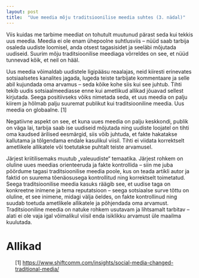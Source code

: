 ```yaml
---
layout: post
title:  "Uue meedia mõju traditsioonilise meedia suhtes (3. nädal)"
---
```


Viis kuidas me tarbime meediat on tohutult muutunud pärast seda kui tekkis uus meedia. Meedia ei ole enam ühepoolne suhtlusviis – nüüd saab tarbija osaleda uudiste loomisel, anda otsest tagasisidet ja seeläbi mõjutada uudiseid. Suurim mõju traditsioonilise meediaga võrreldes on see, et nüüd tunnevad kõik, et neil on hääl.

Uus meedia võimaldab uudistele ligipääsu reaalajas, neid kiiresti erinevates sotsiaalsetes kanalites jagada, lugeda teiste tarbijate kommentaare ja selle abil kujundada oma arvamus – seda kõike kohe siis kui see juhtub. Tihti tekib uudis sotsiaalmeediasse enne kui ametlikud allikad jõuavad sellest kirjutada. Seega positiivseks võiks nimetada seda, et uus meedia on palju kiirem ja hõlmab palju suuremat publikut kui traditsiooniline meedia. Uus meedia on globaalne. [1]

Negatiivne aspekt on see, et kuna uues meedia on palju keskkondi, publik on väga lai, tarbija saab ise uudiseid mõjutada ning uudiste loojatel on tihti oma kaudsed ärilised eesmärgid, siis võib juhtuda, et fakte hakatakse kallutama ja tõlgendama endale kasulikul viisil. Tihti ei viidata korrektselt ametlikele allikatele või toetutakse puhtalt teiste arvamusel.

Järjest kriitilisemaks muutub „valeuudiste“ temaatika. Järjest rohkem on oluline uues meedias orienteeruda ja fakte kontrollida – siin me juba pöördume tagasi traditsioonilise meedia poole, kus on teada artikli autor ja faktid on suurema tõenäosusega kontrollitud ning korrektselt toimetatud. Seega traditsioonilise meedia kasuks räägib see, et uudise taga on konkreetne inimene ja tema reputatsioon – seega sotsiaalse surve tõttu on oluline, et see inimene, midagi välja öeldes, on fakte kontrollinud ning suudab toetuda ametlikele allikatele ja põhjendada oma arvamust. Traditsiooniline meedia on natuke rohkem usutavam ja lihtsamalt tarbitav – alati ei ole vaja igal võimalikul viisil enda isiklikku arvamust üle maailma kuulutada.


# Allikad

<ul style="list-style-type:none;">
  <li>
    [1] <a href="https://www.shiftcomm.com/insights/social-media-changed-traditional-media/">https://www.shiftcomm.com/insights/social-media-changed-traditional-media/</a>
  </li>
</ul>
